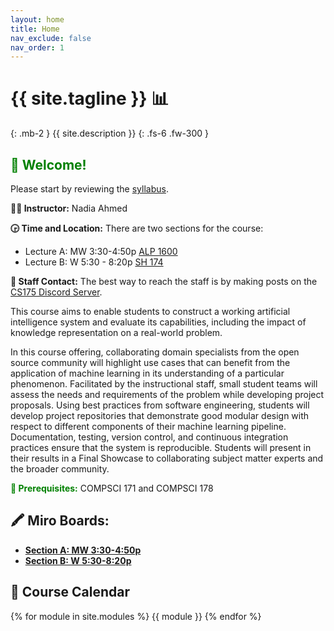 ```yaml
---
layout: home
title: Home
nav_exclude: false
nav_order: 1
---
```


# {{ site.tagline }} 📊
{: .mb-2 }
{{ site.description }}
{: .fs-6 .fw-300 }
## <b style='color: green'> 👋 Welcome!</b> 
Please start by reviewing the [syllabus](https://uc-irvine-cs175.github.io/uci-cs175/syllabus/).

**👩‍🏫 Instructor:** Nadia Ahmed

**🕞 Time and Location:** There are two sections for the course:
- Lecture A: MW 3:30-4:50p [ALP 1600](https://classrooms.uci.edu/classroomtechnology/classrooms/alp/alp-1600)
- Lecture B: W 5:30 - 8:20p [SH 174](https://classrooms.uci.edu/classroomtechnology/classrooms/sh/sh-174)
  
**📲 Staff Contact:** The best way to reach the staff is by making posts on the [CS175 Discord Server](https://discord.gg/cjFSr3ejqW).


This course aims to enable students to construct a working artificial intelligence system and evaluate its capabilities, including the impact of knowledge representation on a real-world problem.

In this course offering, collaborating domain specialists from the open source community will highlight use cases that can benefit from the application of machine learning in its understanding of a particular phenomenon. Facilitated by the instructional staff, small student teams will assess the needs and requirements of the problem while developing project proposals. Using best practices from software engineering, students will develop project repositories that demonstrate good modular design with respect to different components of their machine learning pipeline. Documentation, testing, version control, and continuous integration practices ensure that the system is reproducible. Students will present in their results in a Final Showcase to collaborating subject matter experts and the broader community. 

<b style='color: green'> 🛑 Prerequisites:</b> COMPSCI 171 and COMPSCI 178

## **🖍️ Miro Boards:**
  - **[Section A: MW 3:30-4:50p](https://miro.com/app/board/uXjVN8kFK4I=/?share_link_id=120736279658)**
  - **[Section B: W 5:30-8:20p](https://miro.com/app/board/uXjVN8kFKMc=/?share_link_id=828552320449)**

## 📆 Course Calendar
{% for module in site.modules %}
{{ module }}
{% endfor %}
